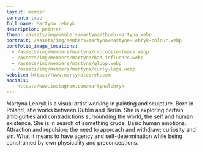 ```yaml
---
layout: member
current: true
full_name: Martyna Lebryk
description: painter
thumb: /assets/img/members/martyna/thumb-martyna.webp
portrait: /assets/img/members/martyna/Martyna-Lebryk-colour.webp
portfolio_image_locations:
  - /assets/img/members/martyna/crocodile-tears.webp
  - /assets/img/members/martyna/bad-influence.webp
  - /assets/img/members/martyna/gloop.webp
  - /assets/img/members/martyna/curly-legs.webp
website: https://www.martynalebryk.com
socials: 
  - https://www.instagram.com/martynalebryk
---
```

Martyna Lebryk is a visual artist working in painting and sculpture. Born in Poland, she works between Dublin and Berlin. She is exploring certain ambiguities and contradictions surrounding the world, the self and human existence. She is in search of something crude. Basic human emotions. Attraction and repulsion; the need to approach and withdraw; curiosity and sin. What it means to have agency and self-determination while being constrained by own physicality and preconceptions.
